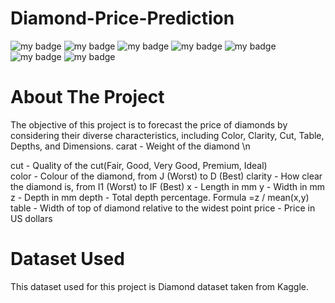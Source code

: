 # Diamond-Price-Prediction
![my badge](https://img.shields.io/badge/Python-3-blue)
![my badge](https://img.shields.io/badge/Machine-Learning-brightgreen)
![my badge](https://img.shields.io/badge/Flask-App-green)
![my badge](https://img.shields.io/badge/ML-Flow-yellowgreen)
![my badge](https://img.shields.io/badge/AI-OPS-orange)
![my badge](https://img.shields.io/badge/-GIT-green)
![my badge](https://img.shields.io/badge/-DVC-darkblue)

# About The Project

The objective of this project is to forecast the price of diamonds by considering their diverse characteristics, including Color, Clarity, Cut, Table, Depths, and Dimensions.
carat - Weight of the diamond \n


cut - Quality of the cut(Fair, Good, Very Good, Premium, Ideal) <br>
color - Colour of the diamond, from J (Worst) to D (Best)
clarity - How clear the diamond is, from I1 (Worst) to IF (Best)
x - Length in mm
y - Width in mm
z - Depth in mm
depth - Total depth percentage. Formula =z / mean(x,y)
table - Width of top of diamond relative to the widest point
price - Price in US dollars

# Dataset Used

This dataset used for this project is Diamond dataset taken from Kaggle.

